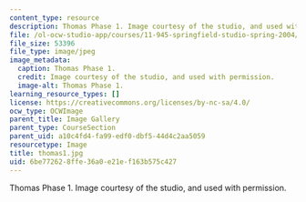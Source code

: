 ```yaml
---
content_type: resource
description: Thomas Phase 1. Image courtesy of the studio, and used with permission.
file: /ol-ocw-studio-app/courses/11-945-springfield-studio-spring-2004/6be772628ffe36a0e21ef163b575c427_thomas1.jpg
file_size: 53396
file_type: image/jpeg
image_metadata:
  caption: Thomas Phase 1.
  credit: Image courtesy of the studio, and used with permission.
  image-alt: Thomas Phase 1.
learning_resource_types: []
license: https://creativecommons.org/licenses/by-nc-sa/4.0/
ocw_type: OCWImage
parent_title: Image Gallery
parent_type: CourseSection
parent_uid: a10c4fd4-fa99-edf0-dbf5-44d4c2aa5059
resourcetype: Image
title: thomas1.jpg
uid: 6be77262-8ffe-36a0-e21e-f163b575c427
---
```

Thomas Phase 1. Image courtesy of the studio, and used with permission.